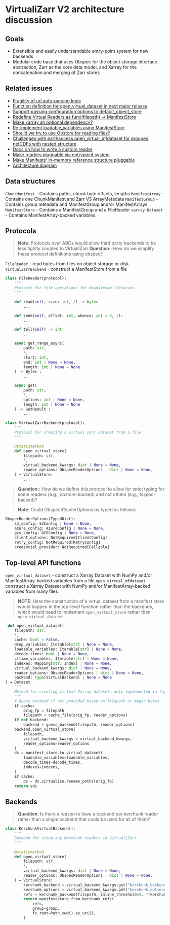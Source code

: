 # VirtualiZarr V2 architecture discussion

## Goals

- Extensible and easily understandable entry-point system for new backends
- Modular code base that uses Obspec for the object storage interface abstraction, Zarr as the core data model, and Xarray for the concatenation and merging of Zarr stores

## Related issues

- [Fragility of url auto-parsing logic](https://github.com/zarr-developers/VirtualiZarr/issues/561)
- [Function definition for open_virtual_dataset in next major release](https://github.com/zarr-developers/VirtualiZarr/issues/553)
- [Support passing configuration options to default_object_store](https://github.com/zarr-developers/VirtualiZarr/issues/559)
- [Redefine Virtual Readers as func(filepath) -> ManifestStore](https://github.com/zarr-developers/VirtualiZarr/issues/498)
- [Make xarray an optional dependency?](https://github.com/zarr-developers/VirtualiZarr/issues/521)
- [Re-implement loadable_variables using ManifestStore ](https://github.com/zarr-developers/VirtualiZarr/issues/473)
- [Should we try to use Obstore for reading files?](https://github.com/zarr-developers/VirtualiZarr/issues/476)
- [Challenges with earthaccess.open_virtual_mfdataset for grouped netCDFs with nested structure](https://github.com/zarr-developers/VirtualiZarr/issues/487)
- [Docs on how to write a custom reader](https://github.com/zarr-developers/VirtualiZarr/issues/452)
- [Make readers pluggable via entrypoint system](https://github.com/zarr-developers/VirtualiZarr/issues/245)
- [Make Manifests' in-memory reference structure pluggable](https://github.com/zarr-developers/VirtualiZarr/issues/246)
- [Architecture diagram](https://github.com/zarr-developers/VirtualiZarr/issues/225)

## Data structures

`ChunkManifest` - Contains paths, chunk byte offsets, lengths
`ManifestArray` - Contains one ChunkManifest and Zarr V3 ArrayMetadata
`ManifestGroup` - Contains group metadata and ManifestGroup and/or ManifestArrays
`ManifestStore` - Contains a ManifestGroup and a FileReader
`xarray.Dataset` - Contains ManifestArray-backed variables

## Protocols

> **Note**: Protocols over ABCs would allow third party backends to be less tightly coupled to VirtualiZarr
> **Question:**: How do we simplify these protocol definitions using obspec?

`FileReader` - read bytes from files on object storage or disk
`VirtualZarrBackend` - construct a ManifestStore from a file

```python
class FileReader(protocol):
    """
    Protocol for file operations for downstream libraries
    """

    def read(self, size: int, /) -> bytes
        ...

    def seek(self, offset: int, whence: int = 0, /):
        ...

    def tell(self) -> int:
        ...

    async get_range_async(
        path: str,
        *,
        start: int,
        end: int | None = None,
        length: int | None = None
    ) -> Bytes :
        ...

    async get(
        path: str,
        *,
        options: int | None = None,
        length: int | None = None
    ) -> GetResult :
        ...

```


```python
class VirtualZarrBackend(protocol):
    """
    Protocol for creating a virtual zarr dataset from a file
    """

    @staticmethod
    def open_virtual_store(
        filepath: str,
        *,
        virtual_backend_kwargs: dict | None = None,
        reader_options: ObspecReaderOptions | dict | None = None,
    ) → VirtualStore:
        ...
```

> **Question:**: How do we define this protocol to allow for strict typing for some readers (e.g., obstore-backed) and not others (e.g., fsspec-backed)?

> **Note**: Could ObspectReaderOptions by typed as follows:

```python
ObspecReaderOptions(TypedDict):
    s3_config: S3Config | None = None,
    azure_config: AzureConfig | None = None,
    gcs_config: GCSConfig | None = None,
    client_options: NotRequired[ClientConfig]
    retry_config: NotRequired[RetryConfig]
    credential_provider: NotRequired[Callable]
```
## Top-level API functions

`open_virtual_dataset` - construct a Xarray Dataset with NumPy and/or ManifestArray-backed variables from a file
`open_virtual_mfdataset` - construct a Xarray Dataset with NumPy and/or ManifestArray-backed variables from many files

> **NOTE**: Here the construction of a virtual dataset from a manifest store would happen in the top-level function rather than the backends, which would need to implement `open_virtual_store` rather than `open_virtual_dataset`

```python
 def open_virtual_dataset(
    filepath: str,
    *,
    cache: bool = False,
    drop_variables: Iterable[str] | None = None,
    loadable_variables: Iterable[str] | None = None,
    decode_times: bool | None = None,
    cftime_variables: Iterable[str] | None = None,
    indexes: Mapping[str, Index] | None = None,
    virtual_backend_kwargs: dict | None = None,
    reader_options: ObspecReaderOptions | dict | None = None,
    backend: type[VirtualBackend] | None = None
) → Dataset
    """
    Method for creating virtual Xarray dataset, only implemented in top level API
    """
    # Guess backend if not provided based on filepath or magic bytes
    if cache:
        orig_fp = filepath
        filepath = cache_file(orig_fp, reader_options)
    if not backend:
        backend = guess_backend(filepath, reader_options)
    backend.open_virtual_store(
        filepath,
        virtual_backend_kwargs = virtual_backend_kwargs,
        reader_options=reader_options
    )
    ds = manifest_store.to_virtual_dataset(
        loadable_variables=loadable_variables,
        decode_times=decode_times,
        indexes=indexes,
    )
    if cache:
        ds = ds.virtualize.rename_paths(orig_fp)
    return vds
```

## Backends

> **Question**: Is there a reason to have a backend per kerchunk reader rather than a single backend that could be used for all of them?

```Python
class KerchunkVirtualBackend():
    """
    Backend for using any Kerchunk readers in VirtualiZarr
    """

    @staticmethod
    def open_virtual_store(
        filepath: str,
        *,
        virtual_backend_kwargs: dict | None = None,
        reader_options: ObspecReaderOptions | dict | None = None,
    ) → VirtualStore:
        kerchunk_backend = virtual_backend_kwargs.get("kerchunk_backend")
        kerchunk_options = virtual_backend_kwargs.get("kerchunk_options")
        refs = kerchunk_backend(filepath, inline_threshold=0, **kerchunk_options).translate()
        return manifeststore_from_kerchunk_refs(
            refs,
            group=group,
            fs_root=Path.cwd().as_uri(),
        )
```
